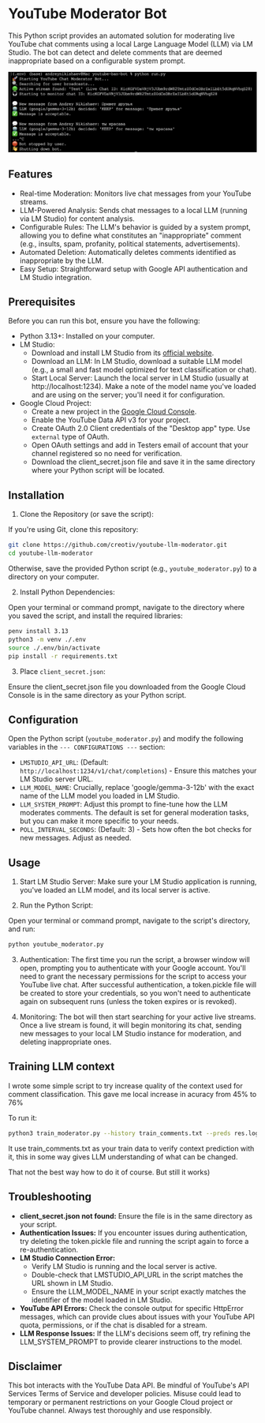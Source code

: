 # YouTube Moderator Bot
This Python script provides an automated solution for moderating live YouTube chat comments using a local Large Language Model (LLM) via LM Studio. The bot can detect and delete comments that are deemed inappropriate based on a configurable system prompt.

![](preview.png)

## Features
* Real-time Moderation: Monitors live chat messages from your YouTube streams.
* LLM-Powered Analysis: Sends chat messages to a local LLM (running via LM Studio) for content analysis.
* Configurable Rules: The LLM's behavior is guided by a system prompt, allowing you to define what constitutes an "inappropriate" comment (e.g., insults, spam, profanity, political statements, advertisements).
* Automated Deletion: Automatically deletes comments identified as inappropriate by the LLM.
* Easy Setup: Straightforward setup with Google API authentication and LM Studio integration.

## Prerequisites
Before you can run this bot, ensure you have the following:

* Python 3.13+: Installed on your computer.
* LM Studio:
    * Download and install LM Studio from its [official website](https://lmstudio.ai).
    * Download an LLM: In LM Studio, download a suitable LLM model (e.g., a small and fast model optimized for text classification or chat).
    * Start Local Server: Launch the local server in LM Studio (usually at http://localhost:1234). Make a note of the model name you've loaded and are using on the server; you'll need it for configuration.
* Google Cloud Project:
    * Create a new project in the [Google Cloud Console](https://console.cloud.google.com/).
    * Enable the YouTube Data API v3 for your project.
    * Create OAuth 2.0 Client credentials of the "Desktop app" type. Use `external` type of OAuth.
    * Open OAuth settings and add in Testers email of account that your channel registered so no need for verification.
    * Download the client_secret.json file and save it in the same directory where your Python script will be located.

## Installation
1. Clone the Repository (or save the script):

If you're using Git, clone this repository:

```Bash
git clone https://github.com/creotiv/youtube-llm-moderator.git
cd youtube-llm-moderator
```

Otherwise, save the provided Python script (e.g., `youtube_moderator.py`) to a directory on your computer.

2. Install Python Dependencies:

Open your terminal or command prompt, navigate to the directory where you saved the script, and install the required libraries:

```Bash
penv install 3.13
python3 -m venv ./.env
source ./.env/bin/activate
pip install -r requirements.txt
``` 

3. Place `client_secret.json`:

Ensure the client_secret.json file you downloaded from the Google Cloud Console is in the same directory as your Python script.

## Configuration

Open the Python script (`youtube_moderator.py`) and modify the following variables in the `--- CONFIGURATIONS ---` section:

* `LMSTUDIO_API_URL`: (Default: `http://localhost:1234/v1/chat/completions`) - Ensure this matches your LM Studio server URL.
* `LLM_MODEL_NAME`: Crucially, replace 'google/gemma-3-12b' with the exact name of the LLM model you loaded in LM Studio.
* `LLM_SYSTEM_PROMPT`: Adjust this prompt to fine-tune how the LLM moderates comments. The default is set for general moderation tasks, but you can make it more specific to your needs.
* `POLL_INTERVAL_SECONDS`: (Default: 3) - Sets how often the bot checks for new messages. Adjust as needed.

## Usage

1. Start LM Studio Server: Make sure your LM Studio application is running, you've loaded an LLM model, and its local server is active.

2. Run the Python Script:

Open your terminal or command prompt, navigate to the script's directory, and run:

```Bash
python youtube_moderator.py
```
 
3. Authentication:
The first time you run the script, a browser window will open, prompting you to authenticate with your Google account. You'll need to grant the necessary permissions for the script to access your YouTube live chat. After successful authentication, a token.pickle file will be created to store your credentials, so you won't need to authenticate again on subsequent runs (unless the token expires or is revoked).

4. Monitoring:
The bot will then start searching for your active live streams. Once a live stream is found, it will begin monitoring its chat, sending new messages to your local LM Studio instance for moderation, and deleting inappropriate ones.

## Training LLM context

I wrote some simple script to try increase quality of the context used for comment classification.
This gave me local increase in acuracy from 45% to 76%

To run it:
```bash
python3 train_moderator.py --history train_comments.txt --preds res.log --input test_comments.log
```

It use train_comments.txt as your train data to verify context prediction with it, this in some way gives
LLM understanding of what can be changed.

That not the best way how to do it of course. But still it works)

## Troubleshooting

* **client_secret.json not found:** Ensure the file is in the same directory as your script.
* **Authentication Issues:** If you encounter issues during authentication, try deleting the token.pickle file and running the script again to force a re-authentication.
* **LM Studio Connection Error:**
    * Verify LM Studio is running and the local server is active.
    * Double-check that LMSTUDIO_API_URL in the script matches the URL shown in LM Studio.
    * Ensure the LLM_MODEL_NAME in your script exactly matches the identifier of the model loaded in LM Studio.
* **YouTube API Errors:** Check the console output for specific HttpError messages, which can provide clues about issues with your YouTube API quota, permissions, or if the chat is disabled for a stream.
* **LLM Response Issues:** If the LLM's decisions seem off, try refining the LLM_SYSTEM_PROMPT to provide clearer instructions to the model.

## Disclaimer

This bot interacts with the YouTube Data API. Be mindful of YouTube's API Services Terms of Service and developer policies. Misuse could lead to temporary or permanent restrictions on your Google Cloud project or YouTube channel. Always test thoroughly and use responsibly.

